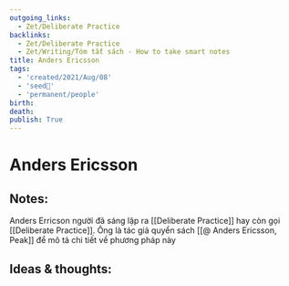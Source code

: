 ```yaml
---
outgoing_links:
  - Zet/Deliberate Practice
backlinks:
  - Zet/Deliberate Practice
  - Zet/Writing/Tóm tắt sách - How to take smart notes
title: Anders Ericsson
tags:
  - 'created/2021/Aug/08'
  - 'seed🥜'
  - 'permanent/people'
birth: 
death: 
publish: True
---
```

# Anders Ericsson

## Notes:
Anders Erricson người đã sáng lập ra [[Deliberate Practice]] hay còn gọi [[Deliberate Practice]]. Ông là tác giả quyển sách [[@ Anders Ericsson, Peak]] để mô tả chi tiết về phương pháp này

## Ideas & thoughts:
